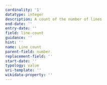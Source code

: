 ```yaml
---
cardinality: '1'
datatype: integer
description: A count of the number of lines
end-date: ''
entry-date: ''
field: line-count
guidance: ''
hint: ''
name: Line count
parent-field: number
replacement-field: ''
start-date: ''
typology: value
uri-template: ''
wikidata-property: ''
---
```

